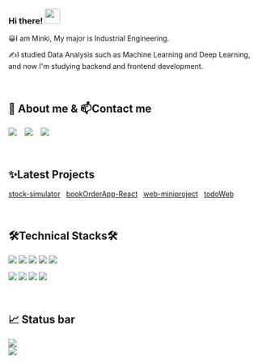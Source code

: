 <div align="left">

### Hi there! <img src="https://raw.githubusercontent.com/MartinHeinz/MartinHeinz/master/wave.gif" width="30px">
😀I am Minki, My major is Industrial Engineering.

  
✍I studied Data Analysis such as Machine Learning and Deep Learning, <br>
  and now I'm studying backend and frontend development.

<br>

## 👀 About me & 📫Contact me
<a href="https://fragrant-nail-ad6.notion.site/Minki-s-Blog-46b2ca76966447ac8eee24e0033ec4d6"><img src="https://img.shields.io/badge/Notion-100000?style=for-the-badge&logo=Notion&logoColor=white"/></a> &nbsp;&nbsp;
<a href="https://minki0415.tistory.com/"><img src="https://img.shields.io/badge/Tech Blog-9B9B9B?style=for-the-badge&logo=GitHub&logoColor=white"/></a> &nbsp;&nbsp;
<a href="mailto:minki5050@gmail.com"><img src="https://img.shields.io/badge/Gmail-D14836?style=for-the-badge&logo=gmail&logoColor=white"/></a>

<br>

## ✨Latest Projects
[stock-simulator](https://github.com/minki0415/stock-simulator)&nbsp;&nbsp;
[bookOrderApp-React](https://github.com/minki0415/bookOrderApp-React.git)&nbsp;&nbsp;
[web-miniproject](https://github.com/minki0415/web-miniproject)&nbsp;&nbsp;
[todoWeb](https://github.com/minki0415/todoWeb)

<br>

## 🛠Technical Stacks🛠

<p>
<img src="https://img.shields.io/badge/Java-007396?&style=flat-square&logo=java&logoColor=white"/> 
<img src="https://img.shields.io/badge/Spring-6DB33F?&style=flat-square&logo=Spring&logoColor=white"/> 
<img src="https://img.shields.io/badge/Python-3766AB?style=flat-square&logo=Python&logoColor=white"/> 
<img src="https://img.shields.io/badge/Oracle-F80000?style=flat-square&logo=Oracle&logoColor=white"/> 
<img src="https://img.shields.io/badge/MySQL-4479A1?style=flat-square&logo=MySQL&logoColor=white"/>
</p>
<p>
<img src="https://img.shields.io/badge/React-45b8d8?style=flat-square&logo=react&logoColor=white" /> 
<img src="https://img.shields.io/badge/JavaScript-323330?style=flat-square&logo=javascript&logoColor=F7DF1E" />
<img src="https://img.shields.io/badge/HTML5-E34F26?&style=flat-square&logo=html5&logoColor=white"/> 
<img src="https://img.shields.io/badge/CSS3-1572B6?style=flat-square&logo=css3&logoColor=white" /> 
</p>


<br>

## 📈 Status bar
<img src="https://github-readme-stats.vercel.app/api?username=minki0415&layout=compact&show_icons=true&theme=vue&hide_border=true"><br>
<img src="https://github-readme-stats.vercel.app/api/top-langs/?username=minki0415&layout=compact&theme=vue&hide_border=true&hide=jupyter%20notebook" >
</div>

